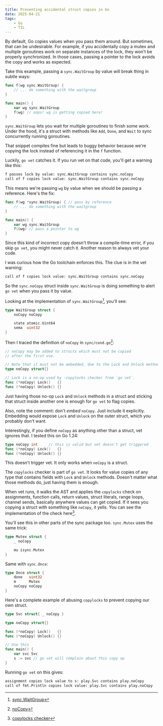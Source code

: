 ```yaml
---
title: Preventing accidental struct copies in Go
date: 2025-04-21
tags:
    - Go
    - TIL
---
```


By default, Go copies values when you pass them around. But sometimes, that can be
undesirable. For example, if you accidentally copy a mutex and multiple goroutines work on
separate instances of the lock, they won't be properly synchronized. In those cases, passing
a pointer to the lock avoids the copy and works as expected.

Take this example, passing a `sync.WaitGroup` by value will break thing in subtle ways:

```go
func f(wg sync.WaitGroup) {
    // ... do something with the waitgroup
}

func main() {
    var wg sync.WaitGroup
    f(wg) // oops! wg is getting copied here!
}
```

`sync.WaitGroup` lets you wait for multiple goroutines to finish some work. Under the hood,
it's a struct with methods like `Add`, `Done`, and `Wait` to sync concurrently running
goroutines.

That snippet compiles fine but leads to buggy behavior because we're copying the lock
instead of referencing it in the `f` function.

Luckily, `go vet` catches it. If you run vet on that code, you'll get a warning like this:

```txt
f passes lock by value: sync.WaitGroup contains sync.noCopy
call of f copies lock value: sync.WaitGroup contains sync.noCopy
```

This means we're passing `wg` by value when we should be passing a reference. Here's the
fix:

```go
func f(wg *sync.WaitGroup) { // pass by reference
    // ... do something with the waitgroup
}

func main() {
    var wg sync.WaitGroup
    f(&wg) // pass a pointer to wg
}
```

Since this kind of incorrect copy doesn't throw a compile-time error, if you skip `go vet`,
you might never catch it. Another reason to always vet your code.

I was curious how the Go toolchain enforces this. The clue is in the vet warning:

```txt
call of f copies lock value: sync.WaitGroup contains sync.noCopy
```

So the `sync.noCopy` struct inside `sync.WaitGroup` is doing something to alert `go vet`
when you pass it by value.

Looking at the implementation of `sync.WaitGroup`[^1], you'll see:

```go
type WaitGroup struct {
    noCopy noCopy

    state atomic.Uint64
    sema  uint32
}
```

Then I traced the definition of `noCopy` in `sync/cond.go`[^2]:

```go
// noCopy may be added to structs which must not be copied
// after the first use.

// Note that it must not be embedded, due to the Lock and Unlock methods.
type noCopy struct{}

// Lock is a no-op used by -copylocks checker from `go vet`.
func (*noCopy) Lock()   {}
func (*noCopy) Unlock() {}
```

Just having those no-op `Lock` and `Unlock` methods in a struct and sticking that struct
inside another one is enough for `go vet` to flag copies.

Also, note the comment: don't _embed_ `noCopy`. Just include it explicitly. Embedding would
expose `Lock` and `Unlock` on the outer struct, which you probably don't want.

Interestingly, if you define `noCopy` as anything other than a struct, vet ignores that. I
tested this on Go 1.24:

```go
type noCopy int     // this is valid but vet doesn't get triggered
func (*noCopy) Lock()   {}
func (*noCopy) Unlock() {}
```

This doesn't trigger vet. It only works when `noCopy` is a struct.

The `copylocks` checker is part of `go vet`. It looks for value copies of any type that
contains fields with `Lock` and `Unlock` methods. Doesn't matter what those methods do, just
having them is enough.

When vet runs, it walks the AST and applies the `copylocks` check on assignments, function
calls, return values, struct literals, range loops, channel sends, basically anywhere values
can get copied. If it sees you copying a struct with something like `noCopy`, it yells. You
can see the implementation of the check here[^3].

You'll see this in other parts of the sync package too. `sync.Mutex` uses the same trick:

```go
type Mutex struct {
    _ noCopy

    mu isync.Mutex
}
```

Same with `sync.Once`:

```go
type Once struct {
    done   uint32
    m      Mutex
    noCopy noCopy
}
```

Here's a complete example of abusing `copylocks` to prevent copying our own struct.

```go
type Svc struct{ _ noCopy }

type noCopy struct{}

func (*noCopy) Lock()   {}
func (*noCopy) Unlock() {}

// Use this
func main() {
    var svc Svc
    s := svc // go vet will complain about this copy op
}
```

Running `go vet` on this gives:

```txt
assignment copies lock value to s: play.Svc contains play.noCopy
call of fmt.Println copies lock value: play.Svc contains play.noCopy
```

[^1]:
    [sync.WaitGroup](https://cs.opensource.google/go/go/+/refs/tags/go1.24.2:src/sync/waitgroup.go;l=25-30)

[^2]:
    [noCopy](https://cs.opensource.google/go/go/+/refs/tags/go1.24.2:src/sync/cond.go;l=111-122)

[^3]:
    [copylocks checker](https://cs.opensource.google/go/x/tools/+/master:go/analysis/passes/copylock/copylock.go;l=39;drc=bacd4ba3666bbac3f6d08bede00fdcb2f5cbaacf)
